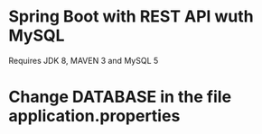 # Spring Boot with REST API wuth MySQL
Requires JDK 8, MAVEN 3 and MySQL 5
# Change DATABASE in the file application.properties
